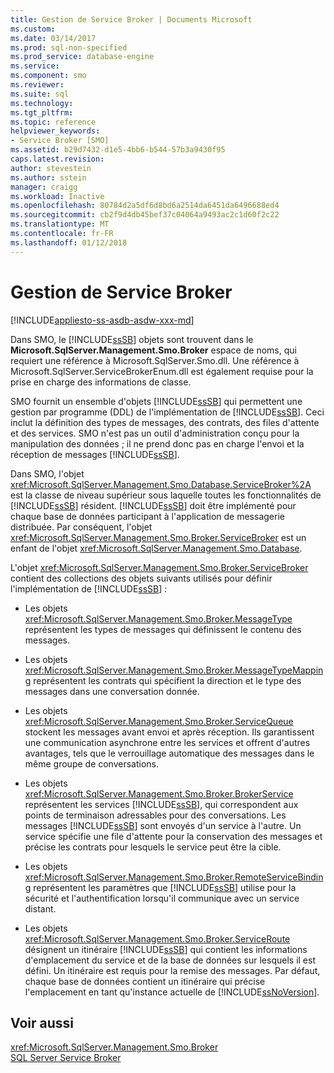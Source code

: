 ```yaml
---
title: Gestion de Service Broker | Documents Microsoft
ms.custom: 
ms.date: 03/14/2017
ms.prod: sql-non-specified
ms.prod_service: database-engine
ms.service: 
ms.component: smo
ms.reviewer: 
ms.suite: sql
ms.technology: 
ms.tgt_pltfrm: 
ms.topic: reference
helpviewer_keywords:
- Service Broker [SMO]
ms.assetid: b29d7432-d1e5-4bb6-b544-57b3a9430f95
caps.latest.revision: 
author: stevestein
ms.author: sstein
manager: craigg
ms.workload: Inactive
ms.openlocfilehash: 80784d2a5df6d8bd6a2514da6451da6496688ed4
ms.sourcegitcommit: cb2f9d4db45bef37c04064a9493ac2c1d60f2c22
ms.translationtype: MT
ms.contentlocale: fr-FR
ms.lasthandoff: 01/12/2018
---
```

# <a name="managing-service-broker"></a>Gestion de Service Broker
[!INCLUDE[appliesto-ss-asdb-asdw-xxx-md](../../../includes/appliesto-ss-asdb-asdw-xxx-md.md)]

  Dans SMO, le [!INCLUDE[ssSB](../../../includes/sssb-md.md)] objets sont trouvent dans le **Microsoft.SqlServer.Management.Smo.Broker** espace de noms, qui requiert une référence à Microsoft.SqlServer.Smo.dll. Une référence à Microsoft.SqlServer.ServiceBrokerEnum.dll est également requise pour la prise en charge des informations de classe.  
  
 SMO fournit un ensemble d'objets [!INCLUDE[ssSB](../../../includes/sssb-md.md)] qui permettent une gestion par programme (DDL) de l'implémentation de [!INCLUDE[ssSB](../../../includes/sssb-md.md)]. Ceci inclut la définition des types de messages, des contrats, des files d'attente et des services. SMO n'est pas un outil d'administration conçu pour la manipulation des données ; il ne prend donc pas en charge l'envoi et la réception de messages [!INCLUDE[ssSB](../../../includes/sssb-md.md)].  
  
 Dans SMO, l'objet <xref:Microsoft.SqlServer.Management.Smo.Database.ServiceBroker%2A> est la classe de niveau supérieur sous laquelle toutes les fonctionnalités de [!INCLUDE[ssSB](../../../includes/sssb-md.md)] résident. [!INCLUDE[ssSB](../../../includes/sssb-md.md)] doit être implémenté pour chaque base de données participant à l'application de messagerie distribuée. Par conséquent, l'objet <xref:Microsoft.SqlServer.Management.Smo.Broker.ServiceBroker> est un enfant de l'objet <xref:Microsoft.SqlServer.Management.Smo.Database>.  
  
 L'objet <xref:Microsoft.SqlServer.Management.Smo.Broker.ServiceBroker> contient des collections des objets suivants utilisés pour définir l'implémentation de [!INCLUDE[ssSB](../../../includes/sssb-md.md)] :  
  
-   Les objets <xref:Microsoft.SqlServer.Management.Smo.Broker.MessageType> représentent les types de messages qui définissent le contenu des messages.  
  
-   Les objets <xref:Microsoft.SqlServer.Management.Smo.Broker.MessageTypeMapping> représentent les contrats qui spécifient la direction et le type des messages dans une conversation donnée.  
  
-   Les objets <xref:Microsoft.SqlServer.Management.Smo.Broker.ServiceQueue> stockent les messages avant envoi et après réception. Ils garantissent une communication asynchrone entre les services et offrent d'autres avantages, tels que le verrouillage automatique des messages dans le même groupe de conversations.  
  
-   Les objets <xref:Microsoft.SqlServer.Management.Smo.Broker.BrokerService> représentent les services [!INCLUDE[ssSB](../../../includes/sssb-md.md)], qui correspondent aux points de terminaison adressables pour des conversations. Les messages [!INCLUDE[ssSB](../../../includes/sssb-md.md)] sont envoyés d'un service à l'autre. Un service spécifie une file d'attente pour la conservation des messages et précise les contrats pour lesquels le service peut être la cible.  
  
-   Les objets <xref:Microsoft.SqlServer.Management.Smo.Broker.RemoteServiceBinding> représentent les paramètres que [!INCLUDE[ssSB](../../../includes/sssb-md.md)] utilise pour la sécurité et l'authentification lorsqu'il communique avec un service distant.  
  
-   Les objets <xref:Microsoft.SqlServer.Management.Smo.Broker.ServiceRoute> désignent un itinéraire [!INCLUDE[ssSB](../../../includes/sssb-md.md)] qui contient les informations d'emplacement du service et de la base de données sur lesquels il est défini. Un itinéraire est requis pour la remise des messages. Par défaut, chaque base de données contient un itinéraire qui précise l'emplacement en tant qu'instance actuelle de [!INCLUDE[ssNoVersion](../../../includes/ssnoversion-md.md)].  
  
## <a name="see-also"></a>Voir aussi  
 <xref:Microsoft.SqlServer.Management.Smo.Broker>   
 [SQL Server Service Broker](../../../database-engine/configure-windows/sql-server-service-broker.md)  
  
  
